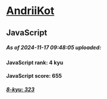 # [AndriiKot](https://www.codewars.com/users/AndriiKot) 
## JavaScript
##### As of 2024-11-17 09:48:05 uploaded:
#### JavaScript rank: 4 kyu
#### JavaScript score: 655
##### [8-kyu: 323](https://github.com/AndriiKot/JavaScript__CodeWars/tree/main/kyu-8)
